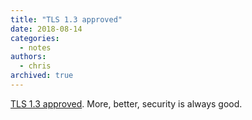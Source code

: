 ```yaml
---
title: "TLS 1.3 approved"
date: 2018-08-14
categories:
  - notes
authors:
  - chris
archived: true
---
```


[TLS 1.3 approved](https://www.theregister.co.uk/2018/08/13/tls_13_approved/). More, better, security is always good.

